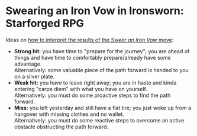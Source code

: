 # Swearing an Iron Vow in Ironsworn: Starforged RPG

Ideas on [how to interpret the results of the *Swear an Iron Vow* move][discussion]:

[discussion]: https://old.reddit.com/r/Ironsworn/comments/11jv5iq/swear_an_iron_vow_how_to_narrate_a_difference/jb5at19/

 - **Strong hit:** you have time to "prepare for the journey";
   you are ahead of things and have time to comfortably prepare/already have some advantage.  
   Alternatively: some valuable piece of the path forward is handed to you on a silver plate.
 - **Weak hit:** you have to leave right away;
   you are in haste and kinda entering "carpe diem" with what you have on yourself.  
   Alternatively: you must do some proactive steps to find the path forward.
 - **Miss:** you left yesterday and still have a flat tire;
   you just woke up from a hangover with missing clothes and no wallet.  
   Alternatively: you must do some reactive steps to overcome an active obstacle obstructing the path forward.
